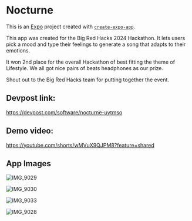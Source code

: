 # Nocturne

This is an [Expo](https://expo.dev) project created with [`create-expo-app`](https://www.npmjs.com/package/create-expo-app).

This app was created for the Big Red Hacks 2024 Hackathon. 
It lets users pick a mood and type their feelings to generate a song that adapts
to their emotions.

It won 2nd place for the overall Hackathon of best fitting the theme of Lifestyle.
We all got nice pairs of beats headphones as our prize.

Shout out to the Big Red Hacks team for putting together the event.

## Devpost link: 
https://devpost.com/software/nocturne-uytmso

## Demo video:
https://youtube.com/shorts/wMVuX9QJPM8?feature=shared

## App Images

![IMG_9029](https://github.com/user-attachments/assets/bceb54d4-22cd-4bf2-b7ce-e43ffd18e531)

![IMG_9030](https://github.com/user-attachments/assets/47b960cc-baea-4f4c-88f4-8909fe066956)

![IMG_9033](https://github.com/user-attachments/assets/66b1a0d9-64f3-49d7-a0f3-a4c47428abc5)

![IMG_9028](https://github.com/user-attachments/assets/0259410b-3c54-4d66-9da9-7b44385956c8)
